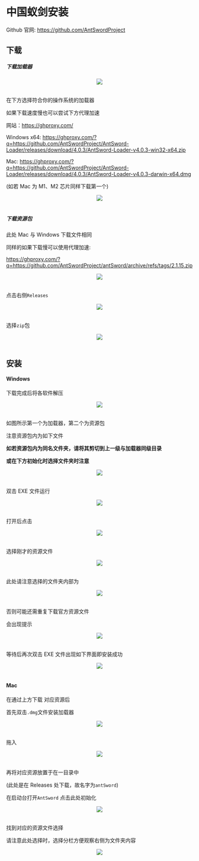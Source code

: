 # 中国蚁剑安装

Github 官网: https://github.com/AntSwordProject

## 下载

##### 下载加载器

<div align="center">  <img src="https://nssctf.oss-cn-chengdu.aliyuncs.com/img/xmj/image-20230427212455932.png" width=""/> </div><br>

在下方选择符合你的操作系统的加载器

如果下载速度慢也可以尝试下方代理加速

网站：https://ghproxy.com/

Windows x64: https://ghproxy.com/?q=https://github.com/AntSwordProject/AntSword-Loader/releases/download/4.0.3/AntSword-Loader-v4.0.3-win32-x64.zip

Mac: https://ghproxy.com/?q=https://github.com/AntSwordProject/AntSword-Loader/releases/download/4.0.3/AntSword-Loader-v4.0.3-darwin-x64.dmg

(如若 Mac 为 M1、M2 芯片同样下载第一个)

<div align="center">  <img src="https://nssctf.oss-cn-chengdu.aliyuncs.com/img/xmj/image-20230427212541365.png" width=""/> </div><br>

##### 下载资源包

此处 Mac 与 Windows 下载文件相同

同样的如果下载慢可以使用代理加速:

https://ghproxy.com/?q=https://github.com/AntSwordProject/antSword/archive/refs/tags/2.1.15.zip

<div align="center">  <img src="https://nssctf.oss-cn-chengdu.aliyuncs.com/img/xmj/image-20230427213448037.png" width=""/> </div><br>

点击右侧`Releases`

<div align="center">  <img src="https://nssctf.oss-cn-chengdu.aliyuncs.com/img/xmj/image-20230427215512421.png" width=""/> </div><br>

选择`zip`包

<div align="center">  <img src="https://nssctf.oss-cn-chengdu.aliyuncs.com/img/xmj/image-20230427221033726.png" width=""/> </div><br>

## 安装

#### Windows

下载完成后将各软件解压

<div align="center">  <img src="https://nssctf.oss-cn-chengdu.aliyuncs.com/img/xmj/image-20230427214308790.png" width=""/> </div><br>

如图所示第一个为加载器，第二个为资源包

注意资源包内为如下文件

**如若资源包内为同名文件夹，请将其剪切到上一级与加载器同级目录**

**或在下方初始化时选择文件夹时注意**

<div align="center">  <img src="https://nssctf.oss-cn-chengdu.aliyuncs.com/img/xmj/image-20230427220431968.png" width=""/> </div><br>

双击 EXE 文件运行

<div align="center">  <img src="https://nssctf.oss-cn-chengdu.aliyuncs.com/img/xmj/image-20230427214340750.png" width=""/> </div><br>

打开后点击

<div align="center">  <img src="https://nssctf.oss-cn-chengdu.aliyuncs.com/img/xmj/image-20230427214402547.png" width=""/> </div><br>

选择刚才的资源文件

<div align="center">  <img src="https://nssctf.oss-cn-chengdu.aliyuncs.com/img/xmj/image-20230427220409965.png" width=""/> </div><br>

此处请注意选择的文件夹内部为

<div align="center">  <img src="https://nssctf.oss-cn-chengdu.aliyuncs.com/img/xmj/image-20230427220605202.png" width=""/> </div><br>

否则可能还需重复下载官方资源文件

会出现提示

<div align="center">  <img src="https://nssctf.oss-cn-chengdu.aliyuncs.com/img/xmj/image-20230427214446142.png" width=""/> </div><br>

等待后再次双击 EXE 文件出现如下界面即安装成功

<div align="center">  <img src="https://nssctf.oss-cn-chengdu.aliyuncs.com/img/xmj/image-20230427214518222.png" width=""/> </div><br>

#### Mac

在通过上方下载 对应资源后

首先双击`.dmg`文件安装加载器

<div align="center">  <img src="https://nssctf.oss-cn-chengdu.aliyuncs.com/img/xmj/8adf042413fdddc8839a609d05b4b736.JPG" width=""/> </div><br>

拖入

<div align="center">  <img src="https://nssctf.oss-cn-chengdu.aliyuncs.com/img/xmj/b46836391285591819ec05913f427664.JPG" width=""/> </div><br>

再将对应资源放置于在一目录中

(此处是在 Releases 处下载，故名字为`antSword`)

在启动台打开`AntSword` 点击此处初始化

<div align="center">  <img src="https://nssctf.oss-cn-chengdu.aliyuncs.com/img/xmj/2a71fe54458391585728b276678ef5f3.JPG" width=""/> </div><br>

找到对应的资源文件选择

请注意此处选择时，选择分栏方便观察右侧为文件夹内容

<div align="center">  <img src="https://nssctf.oss-cn-chengdu.aliyuncs.com/img/xmj/image-20230427220721107.png" width=""/> </div><br>
